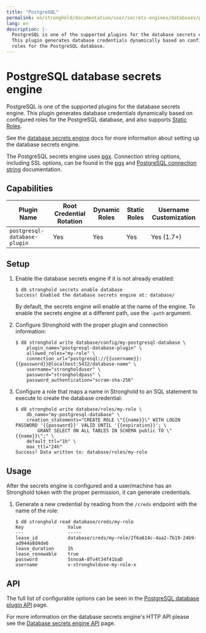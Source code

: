 ```yaml
---
title: "PostgreSQL"
permalink: en/stronghold/documentation/user/secrets-engines/databases/postgresql.html
lang: en
description: |-
  PostgreSQL is one of the supported plugins for the database secrets engine.
  This plugin generates database credentials dynamically based on configured
  roles for the PostgreSQL database.
---
```


# PostgreSQL database secrets engine

PostgreSQL is one of the supported plugins for the database secrets engine. This
plugin generates database credentials dynamically based on configured roles for
the PostgreSQL database, and also supports [Static
Roles](/docs/secrets/databases#static-roles).

See the [database secrets engine](/docs/secrets/databases) docs for
more information about setting up the database secrets engine.

The PostgreSQL secrets engine uses [pgx][pgxlib]. Connection string
options, including SSL options, can be found in the [pgx][pgxlib] and
[PostgreSQL connection string][pg_conn_docs] documentation.

## Capabilities

| Plugin Name                  | Root Credential Rotation | Dynamic Roles | Static Roles | Username Customization |
| ---------------------------- | ------------------------ | ------------- | ------------ | ---------------------- |
| `postgresql-database-plugin` | Yes                      | Yes           | Yes          | Yes (1.7+)             |

## Setup

1. Enable the database secrets engine if it is not already enabled:

    ```shell-session
    $ d8 stronghold secrets enable database
    Success! Enabled the database secrets engine at: database/
    ```

    By default, the secrets engine will enable at the name of the engine. To
    enable the secrets engine at a different path, use the `-path` argument.

1. Configure Stronghold with the proper plugin and connection information:

    ```shell-session
    $ d8 stronghold write database/config/my-postgresql-database \
        plugin_name="postgresql-database-plugin" \
        allowed_roles="my-role" \
        connection_url="postgresql://{{username}}:{{password}}@localhost:5432/database-name" \
        username="strongholduser" \
        password="strongholdpass" \
        password_authentication="scram-sha-256"
    ```

1. Configure a role that maps a name in Stronghold to an SQL statement to execute to
    create the database credential:

    ```shell-session
    $ d8 stronghold write database/roles/my-role \
        db_name="my-postgresql-database" \
        creation_statements="CREATE ROLE \"{{name}}\" WITH LOGIN PASSWORD '{{password}}' VALID UNTIL '{{expiration}}'; \
            GRANT SELECT ON ALL TABLES IN SCHEMA public TO \"{{name}}\";" \
        default_ttl="1h" \
        max_ttl="24h"
    Success! Data written to: database/roles/my-role
    ```

## Usage

After the secrets engine is configured and a user/machine has an Stronghold token with
the proper permission, it can generate credentials.

1. Generate a new credential by reading from the `/creds` endpoint with the name
    of the role:

    ```shell-session
    $ d8 stronghold read database/creds/my-role
    Key                Value
    ---                -----
    lease_id           database/creds/my-role/2f6a614c-4aa2-7b19-24b9-ad944a8d4de6
    lease_duration     1h
    lease_renewable    true
    password           SsnoaA-8Tv4t34f41baD
    username           v-strongholduse-my-role-x
    ```

## API

The full list of configurable options can be seen in the [PostgreSQL database
plugin API](/api-docs/secret/databases/postgresql) page.

For more information on the database secrets engine's HTTP API please see the
[Database secrets engine API](/api-docs/secret/databases) page.

[pgxlib]: https://pkg.go.dev/github.com/jackc/pgx/stdlib
[pg_conn_docs]: https://www.postgresql.org/docs/current/libpq-connect.html#LIBPQ-CONNSTRING

